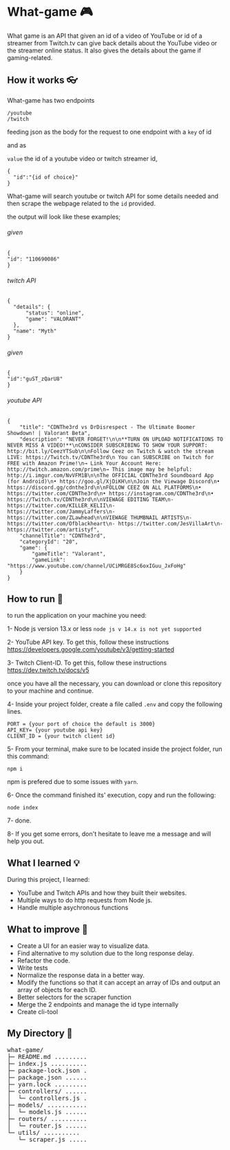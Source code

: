 # What-game 🎮

What game is an API that given an id of a video of YouTube or id of a streamer from Twitch.tv can give back details about the YouTube video or the streamer online status.
It also gives the details about the game if gaming-related.

## How it works :eyeglasses:

What-game has two endpoints

```
/youtube
/twitch
```

feeding json as the body for the request to one endpoint with a
`key` of id

and as

`value` the id of a youtube video or twitch streamer id,

```
{
  "id":"{id of choice}"
}
```

What-game will search youtube or twitch API for some details needed and then scrape the webpage related to the `id` provided.

the output will look like these examples;

###### given

```
{
"id": "110690086"
}
```

###### twitch API

```
{
  "details": {
      "status": "online",
      "game": "VALORANT"
  },
  "name": "Myth"
}
```

###### given

```
{
"id":"guST_zQarU8"
}
```

###### youtube API

```
{
    "title": "CDNThe3rd vs DrDisrespect - The Ultimate Boomer Showdown! | Valorant Beta",
    "description": "NEVER FORGET!\n\n**TURN ON UPLOAD NOTIFICATIONS TO NEVER MISS A VIDEO!**\nCONSIDER SUBSCRIBING TO SHOW YOUR SUPPORT: http://bit.ly/CeezYTSub\n\nFollow Ceez on Twitch & watch the stream LIVE: https://Twitch.tv/CDNThe3rd\n You can SUBSCRIBE on Twitch for FREE with Amazon Prime!\n→ Link Your Account Here: http://twitch.amazon.com/prime\n→ This image may be helpful: http://i.imgur.com/NvVFM1B\n\nThe OFFICIAL CDNThe3rd Soundboard App (for Android)\n• https://goo.gl/XjDiKH\n\nJoin the Viewage Discord\n• https://discord.gg/cdnthe3rd\n\nFOLLOW CEEZ ON ALL PLATFORMS\n• https://twitter.com/CDNThe3rd\n• https://instagram.com/CDNThe3rd\n• https://Twitch.tv/CDNThe3rd\n\nVIEWAGE EDITING TEAM\n- https://twitter.com/KILLER_KELII\n- https://twitter.com/JammyLaffers\n- https://twitter.com/ZLawhead\n\nVIEWAGE THUMBNAIL ARTISTS\n- https://twitter.com/Ofblackheart\n- https://twitter.com/JesVillaArt\n- https://twitter.com/artistyf",
    "channelTitle": "CDNThe3rd",
    "categoryId": "20",
    "game": {
        "gameTitle": "Valorant",
        "gameLink": "https://www.youtube.com/channel/UCiMRGE8Sc6oxIGuu_JxFoHg"
    }
}
```

## How to run 🏇

to run the application on your machine you need:

1- Node js version 13.x or less `node js v 14.x is not yet supported`

2- YouTube API key. To get this, follow these instructions
https://developers.google.com/youtube/v3/getting-started

3- Twitch Client-ID. To get this, follow these instructions
https://dev.twitch.tv/docs/v5

once you have all the necessary, you can download or clone this repository to your machine and continue.

4- Inside your project folder, create a file called `.env` and copy the following lines.

```
PORT = {your port of choice the default is 3000}
API_KEY= {your youtube api key}
CLIENT_ID = {your twitch client id}
```

5- From your terminal, make sure to be located inside the project folder, run this command:

`npm i`

npm is prefered due to some issues with `yarn`.

6- Once the command finished its' execution, copy and run the following:

`node index`

7- done.

8- If you get some errors, don't hesitate to leave me a message and will help you out.

## What I learned 💡

During this project, I learned:

- YouTube and Twitch APIs and how they built their websites.
- Multiple ways to do http requests from Node js.
- Handle multiple asychronous functions

## What to improve 📖

- Create a UI for an easier way to visualize data.
- Find alternative to my solution due to the long response delay.
- Refactor the code.
- Write tests
- Normalize the response data in a better way.
- Modify the functions so that it can accept an array of IDs and output an array of objects for each ID.
- Better selectors for the scraper function
- Merge the 2 endpoints and manage the id type internally
- Create cli-tool

## My Directory 🌳

<!-- DIRSTRUCTURE_START_MARKER -->
<pre>
what-game/
├─ README.md ......... 
├─ index.js .......... 
├─ package-lock.json . 
├─ package.json ...... 
├─ yarn.lock ......... 
├─ controllers/ ...... 
│  └─ controllers.js . 
├─ models/ ........... 
│  └─ models.js ...... 
├─ routers/ .......... 
│  └─ router.js ...... 
└─ utils/ .......... 
   └─ scraper.js .....  
</pre>
<!-- DIRSTRUCTURE_END_MARKER -->
